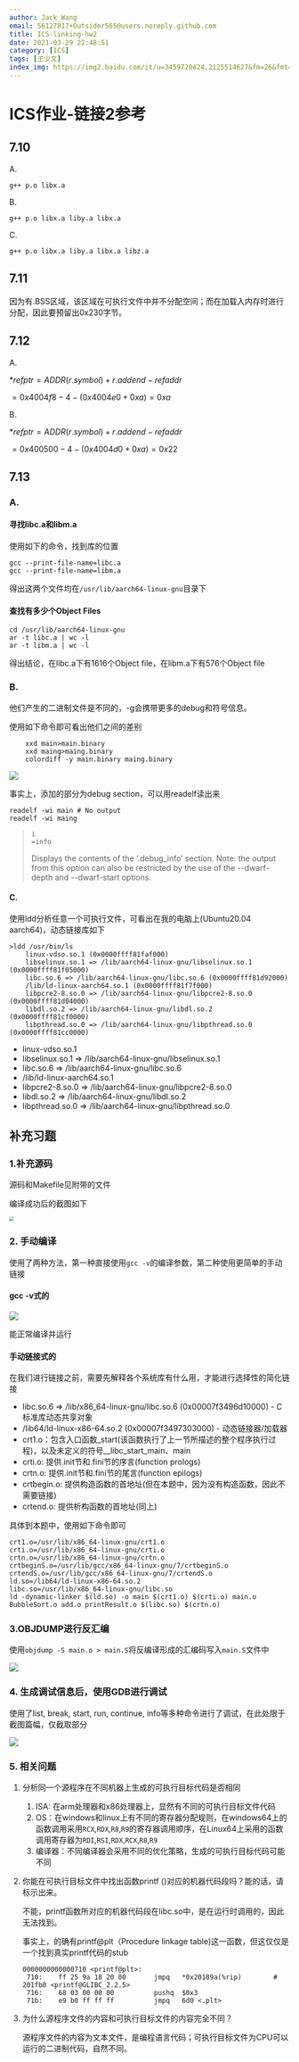 ```yaml
---
author: Jack_Wang
email: 56127817+Outsider565@users.noreply.github.com
title: ICS-linking-hw2
date: 2021-03-29 22:48:51
category: [ICS]
tags: [王少文]
index_img: https://img2.baidu.com/it/u=3459720424,2125514627&fm=26&fmt=auto&gp=0.jpg
---
```

# ICS作业-链接2参考

## 7.10

A.

```shell
g++ p.o libx.a
```

B.

```shell
g++ p.o libx.a liby.a libx.a
```

C.

```shell
g++ p.o libx.a liby.a libx.a libz.a
```

## 7.11

因为有.BSS区域，该区域在可执行文件中并不分配空间；而在加载入内存时进行分配，因此要预留出0x230字节。

## 7.12

A.

$*refptr = ADDR(r.symbol)+r.addend-refaddr$

$=0x4004f8-4-(0x4004e0+0xa)=0xa$

B.

$*refptr = ADDR(r.symbol)+r.addend-refaddr$

$=0x400500-4-(0x4004d0+0xa)=0x22$

## 7.13

### A.

#### 寻找libc.a和libm.a

使用如下的命令，找到库的位置

```shell
gcc --print-file-name=libc.a
gcc --print-file-name=libm.a
```

得出这两个文件均在`/usr/lib/aarch64-linux-gnu`目录下

#### 查找有多少个Object Files

```shell
cd /usr/lib/aarch64-linux-gnu
ar -t libc.a | wc -l
ar -t libm.a | wc -l
```

得出结论，在libc.a下有1616个Object file，在libm.a下有576个Object file

### B.

他们产生的二进制文件是不同的，-g会携带更多的debug和符号信息。

使用如下命令即可看出他们之间的差别

```shell
	xxd main>main.binary
	xxd maing>maing.binary
	colordiff -y main.binary maing.binary
```

![](https://cdn.jsdelivr.net/gh/Outsider565/ImageBed@master/20210329221556.png)

事实上，添加的部分为debug section，可以用readelf读出来

```shell
readelf -wi main # No output
readelf -wi maing
```

> ```
> i
> =info
> ```
>
> Displays the contents of the ‘.debug_info’ section. Note: the output from this option can also be restricted by the use of the --dwarf-depth and --dwarf-start options.

#### C.

使用ldd分析任意一个可执行文件，可看出在我的电脑上(Ubuntu20.04 aarch64)，动态链接库如下

```shell
>ldd /usr/bin/ls                
	linux-vdso.so.1 (0x0000ffff81faf000)
	libselinux.so.1 => /lib/aarch64-linux-gnu/libselinux.so.1 (0x0000ffff81f05000)
	libc.so.6 => /lib/aarch64-linux-gnu/libc.so.6 (0x0000ffff81d92000)
	/lib/ld-linux-aarch64.so.1 (0x0000ffff81f7f000)
	libpcre2-8.so.0 => /lib/aarch64-linux-gnu/libpcre2-8.so.0 (0x0000ffff81d04000)
	libdl.so.2 => /lib/aarch64-linux-gnu/libdl.so.2 (0x0000ffff81cf0000)
	libpthread.so.0 => /lib/aarch64-linux-gnu/libpthread.so.0 (0x0000ffff81cc0000)
```

- linux-vdso.so.1
- libselinux.so.1 => /lib/aarch64-linux-gnu/libselinux.so.1 
- libc.so.6 => /lib/aarch64-linux-gnu/libc.so.6
- /lib/ld-linux-aarch64.so.1
- libpcre2-8.so.0 => /lib/aarch64-linux-gnu/libpcre2-8.so.0 
- libdl.so.2 => /lib/aarch64-linux-gnu/libdl.so.2
- libpthread.so.0 => /lib/aarch64-linux-gnu/libpthread.so.0 

## 补充习题

### 1.补充源码

源码和Makefile见附带的文件

编译成功后的截图如下

<img src="https://cdn.jsdelivr.net/gh/Outsider565/ImageBed@master/20210329195524.png" style="zoom:50%;" />

### 2. 手动编译

使用了两种方法，第一种直接使用`gcc -v`的编译参数，第二种使用更简单的手动链接

#### gcc -v式的

![](https://cdn.jsdelivr.net/gh/Outsider565/ImageBed@master/20210329200556.png)

能正常编译并运行

#### 手动链接式的

在我们进行链接之前，需要先解释各个系统库有什么用，才能进行选择性的简化链接

- libc.so.6 => /lib/x86_64-linux-gnu/libc.so.6 (0x00007f3496d10000) - C标准库动态共享对象
- /lib64/ld-linux-x86-64.so.2 (0x00007f3497303000) - 动态链接器/加载器
- crt1.o：包含入口函数_start(该函数执行了上一节所描述的整个程序执行过程)，以及未定义的符号__libc_start_main、main
- crti.o: 提供.init节和.fini节的序言(function prologs)
- crtn.o: 提供.init节和.fini节的尾言(function epilogs)
- crtbegin.o: 提供构造函数的首地址(但在本题中，因为没有构造函数，因此不需要链接)
- crtend.o: 提供析构函数的首地址(同上)

具体到本题中，使用如下命令即可

```shell
crt1.o=/usr/lib/x86_64-linux-gnu/crt1.o
crti.o=/usr/lib/x86_64-linux-gnu/crti.o
crtn.o=/usr/lib/x86_64-linux-gnu/crtn.o
crtbeginS.o=/usr/lib/gcc/x86_64-linux-gnu/7/crtbeginS.o
crtendS.o=/usr/lib/gcc/x86_64-linux-gnu/7/crtendS.o
ld.so=/lib64/ld-linux-x86-64.so.2
libc.so=/usr/lib/x86_64-linux-gnu/libc.so
ld -dynamic-linker $(ld.so) -o main $(crt1.o) $(crti.o) main.o BubbleSort.o add.o printResult.o $(libc.so) $(crtn.o)
```

### 3.OBJDUMP进行反汇编

使用`objdump -S main.o > main.S`将反编译形成的汇编码写入`main.S`文件中

![](https://cdn.jsdelivr.net/gh/Outsider565/ImageBed@master/20210329201203.png)

### 4. 生成调试信息后，使用GDB进行调试

使用了list, break, start, run, continue, info等多种命令进行了调试，在此处限于截图篇幅，仅截取部分

![](https://cdn.jsdelivr.net/gh/Outsider565/ImageBed@master/20210329201939.png)

### 5. 相关问题

1. 分析同一个源程序在不同机器上生成的可执行目标代码是否相同

   1. ISA: 在arm处理器和x86处理器上，显然有不同的可执行目标文件代码
   2. OS：在windows和linux上有不同的寄存器分配规则，在windows64上的函数调用采用`RCX`,`RDX`,`R8`,`R9`的寄存器调用顺序，在Linux64上采用的函数调用寄存器为`RDI`,`RSI`,`RDX`,`RCX`,`R8`,`R9`
   3. 编译器：不同编译器会采用不同的优化策略，生成的可执行目标代码可能不同

2. 你能在可执行目标文件中找出函数printf ()对应的机器代码段吗？能的话，请标示出来。

   不能，printf函数所对应的机器代码段在libc.so中，是在运行时调用的，因此无法找到。

   事实上，的确有printf@plt（Procedure linkage table)这一函数，但这仅仅是一个找到真实printf代码的stub

   ```assembly
   0000000000000710 <printf@plt>:
    710:	ff 25 9a 18 20 00    	jmpq   *0x20189a(%rip)        # 201fb0 <printf@GLIBC_2.2.5>
    716:	68 03 00 00 00       	pushq  $0x3
    71b:	e9 b0 ff ff ff       	jmpq   6d0 <.plt>
   ```

3. 为什么源程序文件的内容和可执行目标文件的内容完全不同？

   源程序文件的内容为文本文件，是编程语言代码；可执行目标文件为CPU可以运行的二进制代码，自然不同。


